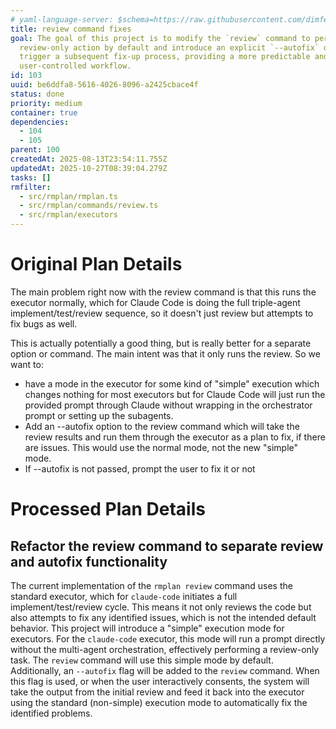 ```yaml
---
# yaml-language-server: $schema=https://raw.githubusercontent.com/dimfeld/llmutils/main/schema/rmplan-plan-schema.json
title: review command fixes
goal: The goal of this project is to modify the `review` command to perform a
  review-only action by default and introduce an explicit `--autofix` option to
  trigger a subsequent fix-up process, providing a more predictable and
  user-controlled workflow.
id: 103
uuid: be6ddfa8-5616-4026-8096-a2425cbace4f
status: done
priority: medium
container: true
dependencies:
  - 104
  - 105
parent: 100
createdAt: 2025-08-13T23:54:11.755Z
updatedAt: 2025-10-27T08:39:04.279Z
tasks: []
rmfilter:
  - src/rmplan/rmplan.ts
  - src/rmplan/commands/review.ts
  - src/rmplan/executors
---
```


# Original Plan Details

The main problem right now with the review command is that this runs the executor normally, which for Claude Code is doing the full triple-agent implement/test/review sequence, so it doesn't just review but attempts to fix bugs as well.

This is actually potentially a good thing, but is really better for a separate option or command. The main intent was that it only runs the review. So we want to:

- have a mode in the executor for some kind of "simple" execution which changes nothing for most executors but for Claude Code will just run the provided prompt through Claude without wrapping in the orchestrator prompt or setting up the subagents.
- Add an --autofix option to the review command which will take the review results and run them through the executor as a plan to fix, if there are issues. This would use the normal mode, not the new "simple" mode.
- If --autofix is not passed, prompt the user to fix it or not

# Processed Plan Details

## Refactor the review command to separate review and autofix functionality

The current implementation of the `rmplan review` command uses the standard executor, which for `claude-code` initiates a full implement/test/review cycle. This means it not only reviews the code but also attempts to fix any identified issues, which is not the intended default behavior. This project will introduce a "simple" execution mode for executors. For the `claude-code` executor, this mode will run a prompt directly without the multi-agent orchestration, effectively performing a review-only task. The `review` command will use this simple mode by default. Additionally, an `--autofix` flag will be added to the `review` command. When this flag is used, or when the user interactively consents, the system will take the output from the initial review and feed it back into the executor using the standard (non-simple) execution mode to automatically fix the identified problems.
